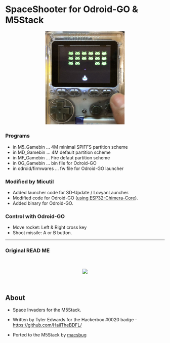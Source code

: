 # SpaceShooter for Odroid-GO & M5Stack

<p align="center">
 <img src="OGshooter.jpg" width="250">
</p>

### Programs
- in M5_Gamebin ... 4M minimal SPIFFS partition scheme
- in MD_Gamebin ... 4M default partition scheme
- in MF_Gamebin ... Fire defaut partition scheme
- in OG_Gamebin ... bin file for Odroid-GO
- in odroid/firmwares ... fw file for Odroid-GO launcher

### Modified by Micutil

- Added launcher code for SD-Update / LovyanLauncher.
- Modified code for Odroid-GO ([using ESP32-Chimera-Core](https://github.com/tobozo/ESP32-Chimera-Core)).
- Added binary for Odroid-GO.

### Control with Odroid-GO

- Move rocket: Left & Right cross key
- Shoot missile: A or B button.



-------------------------
### Original READ ME

<br />
<p align="center">
 <img src="Screenshot.PNG" width="250">
</p>
<br />

## About

- Space Invaders for the M5Stack.

- Written by Tyler Edwards for the Hackerbox #0020 badge -  https://github.com/HailTheBDFL/

- Ported to the M5Stack by [macsbug](https://macsbug.wordpress.com/2018/01/12/esp32-spaceshooter-with-m5stack/)

<br />
